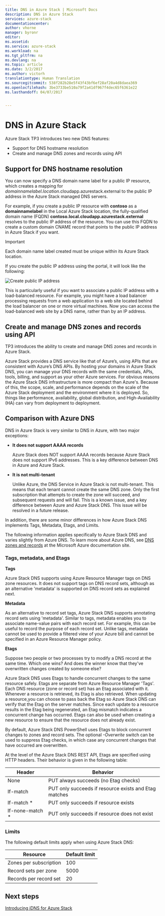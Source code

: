```yaml
---
title: DNS in Azure Stack | Microsoft Docs
description: DNS in Azure Stack
services: azure-stack
documentationcenter: 
author: vhorne
manager: byronr
editor: 
ms.assetid: 
ms.service: azure-stack
ms.workload: na
ms.tgt_pltfrm: na
ms.devlang: na
ms.topic: article
ms.date: 3/2/2017
ms.author: victorh
translationtype: Human Translation
ms.sourcegitcommit: 538f282b28e5f43f43bf6ef28af20a4d8daea369
ms.openlocfilehash: 3be3733be510a79f2a41df967f4dec65f6361e22
ms.lasthandoff: 04/07/2017


---
```

# <a name="dns-in-azure-stack"></a>DNS in Azure Stack
Azure Stack TP3 introduces two new DNS features:
* Support for DNS hostname resolution
* Create and manage DNS zones and records using API

## <a name="support-for-dns-hostname-resolution"></a>Support for DNS hostname resolution
You can now specify a DNS domain name label for a public IP resource, which creates a mapping for *domainnamelabel.location*.cloudapp.azurestack.external to the public IP address in the Azure Stack managed DNS servers.  

For example, if you create a public IP resource with **contoso** as a **domainnamelabel** in the Local Azure Stack location, the fully-qualified domain name (FQDN) **contoso.local.cloudapp.azurestack.external** resolves to the public IP address of the resource. You can use this FQDN to create a custom domain CNAME record that points to the public IP address in Azure Stack if you want.

> [!IMPORTANT]
> Each domain name label created must be unique within its Azure Stack location.

If you create the public IP address using the portal, it will look like the following:

![Create public IP address](media/azure-stack-whats-new-dns/image01.png)

This is particularly useful if you want to associate a public IP address with a load-balanced resource. For example, you might have a load balancer processing requests from a web application to a web site located behind the load balancer on one or more virtual machines.  Now you can access the load-balanced web site by a DNS name, rather than by an IP address.

## <a name="create-and-manage-dns-zones-and-records-using-api"></a>Create and manage DNS zones and records using API
TP3 introduces the ability to create and manage DNS zones and records in Azure Stack.  

Azure Stack provides a DNS service like that of Azure’s, using APIs that are consistent with Azure’s DNS APIs.  By hosting your domains in Azure Stack DNS, you can manage your DNS records with the same credentials, APIs, tools, billing, and support as your other Azure services. For obvious reasons the Azure Stack DNS infrastructure is more compact than Azure's. Because of this, the scope, scale, and performance depends on the scale of the Azure Stack deployment and the environment where it is deployed.  So, things like performance, availability, global distribution, and High-Availability (HA) can vary from deployment to deployment.

## <a name="comparison-with-azure-dns"></a>Comparison with Azure DNS
DNS in Azure Stack is very similar to DNS in Azure, with two major exceptions:
* **It does not support AAAA records**

    Azure Stack does NOT support AAAA records because Azure Stack does not support IPv6 addresses.  This is a key difference between DNS in Azure and Azure Stack.
* **It is not multi-tenant**

    Unlike Azure, the DNS Service in Azure Stack is not multi-tenant.  This means that each tenant cannot create the same DNS zone.  Only the first subscription that attempts to create the zone will succeed, and subsequent requests and will fail.  This is a known issue, and a key difference between Azure and Azure Stack DNS.  This issue will be resolved in a future release.

In addition, there are some minor differences in how Azure Stack DNS implements Tags, Metadata, Etags, and Limits.

The following information applies specifically to Azure Stack DNS and varies slightly from Azure DNS. To learn more about Azure DNS, see [DNS zones and records](../dns/dns-zones-records.md) at the Microsoft Azure documentation site.

### <a name="tags-metadata-and-etags"></a>Tags, metadata, and Etags

**Tags**

Azure Stack DNS supports using Azure Resource Manager tags on DNS zone resources. It does not support tags on DNS record sets, although as an alternative 'metadata' is supported on DNS record sets as explained next.

**Metadata**

As an alternative to record set tags, Azure Stack DNS supports annotating record sets using 'metadata'. Similar to tags, metadata enables you to associate name-value pairs with each record set. For example, this can be useful to record the purpose of each record set. Unlike tags, metadata cannot be used to provide a filtered view of your Azure bill and cannot be specified in an Azure Resource Manager policy.

**Etags**

Suppose two people or two processes try to modify a DNS record at the same time. Which one wins? And does the winner know that they've overwritten changes created by someone else?

Azure Stack DNS uses Etags to handle concurrent changes to the same resource safely. Etags are separate from Azure Resource Manager 'Tags'. Each DNS resource (zone or record set) has an Etag associated with it. Whenever a resource is retrieved, its Etag is also retrieved. When updating a resource,you can choose to pass back the Etag so Azure Stack DNS can verify that the Etag on the server matches. Since each update to a resource results in the Etag being regenerated, an Etag mismatch indicates a concurrent change has occurred. Etags can also be used when creating a new resource to ensure that the resource does not already exist.

By default, Azure Stack DNS PowerShell uses Etags to block concurrent changes to zones and record sets. The optional *-Overwrite* switch can be used to suppress Etag checks, in which case any concurrent changes that have occurred are overwritten.

At the level of the Azure Stack DNS REST API, Etags are specified using HTTP headers. Their behavior is given in the following table:

| Header | Behavior|
|--------|---------|
| None   | PUT always succeeds (no Etag checks)|
| If-match| PUT only succeeds if resource exists and Etag matches|
| If-match *| PUT only succeeds if resource exists|
| If-none-match *| PUT only succeeds if resource does not exist|

### <a name="limits"></a>Limits

The following default limits apply when using Azure Stack DNS:

| Resource| Default limit|
|---------|--------------|
| Zones per subscription| 100|
| Record sets per zone| 5000|
| Records per record set| 20|

## <a name="next-steps"></a>Next steps
[Introducing iDNS for Azure Stack](azure-stack-understanding-dns.md)

